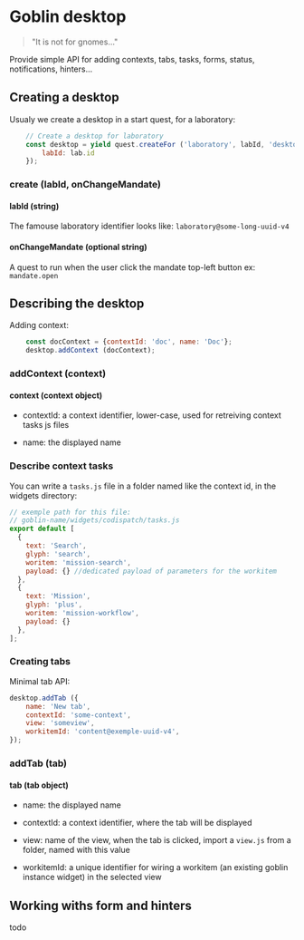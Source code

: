 # Goblin desktop
> "It is not for gnomes..."

Provide simple API for adding contexts, tabs, tasks, forms, status, notifications, hinters...

## Creating a desktop

Usualy we create a desktop in a start quest, for a laboratory:

```js
    // Create a desktop for laboratory
    const desktop = yield quest.createFor ('laboratory', labId, 'desktop', {
        labId: lab.id
    });
```

### create (labId, onChangeMandate)

#### labId (string)
The famouse laboratory identifier
looks like: `laboratory@some-long-uuid-v4`

#### onChangeMandate (optional string)
A quest to run when the user click the mandate top-left button
ex: `mandate.open`

## Describing the desktop

Adding context:

```js
    const docContext = {contextId: 'doc', name: 'Doc'};
    desktop.addContext (docContext);
```

### addContext (context)

#### context (context object)

- contextId: a context identifier, lower-case, used
for retreiving context tasks js files

- name: the displayed name

### Describe context tasks

You can write a `tasks.js` file in a folder named like the context id, in the widgets directory:

```js
// exemple path for this file:
// goblin-name/widgets/codispatch/tasks.js
export default [
  {
    text: 'Search', 
    glyph: 'search', 
    woritem: 'mission-search',
    payload: {} //dedicated payload of parameters for the workitem
  },
  {
    text: 'Mission',
    glyph: 'plus',
    woritem: 'mission-workflow',
    payload: {}
  },
];
```

### Creating tabs

Minimal tab API:

```js
desktop.addTab ({
    name: 'New tab',
    contextId: 'some-context',
    view: 'someview',
    workitemId: 'content@exemple-uuid-v4',
});
```
### addTab (tab)

#### tab (tab object)

- name: the displayed name

- contextId: a context identifier, where the tab will be displayed

- view: name of the view, when the tab is clicked,
import a `view.js` from a folder, named with this value

- workitemId: a unique identifier for wiring a workitem (an existing goblin instance widget) in the selected view


## Working withs form and hinters

todo





